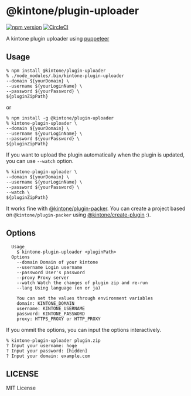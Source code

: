 # @kintone/plugin-uploader

[![npm version](https://badge.fury.io/js/%40kintone%2Fplugin-uploader.svg)](https://badge.fury.io/js/%40kintone%2Fplugin-uploader)
[![CircleCI](https://circleci.com/gh/kintone/plugin-uploader.svg?style=shield)](https://circleci.com/gh/kintone/plugin-uploader)

A kintone plugin uploader using [puppeteer](https://github.com/GoogleChrome/puppeteer)

## Usage

```
% npm install @kintone/plugin-uploader
% ./node_modules/.bin/kintone-plugin-uploader
--domain ${yourDomain} \
--username ${yourLoginName} \
--password ${yourPassword} \
${pluginZipPath}
```

or

```
% npm install -g @kintone/plugin-uploader
% kintone-plugin-uploader \
--domain ${yourDomain} \
--username ${yourLoginName} \
--password ${yourPassword} \
${pluginZipPath}
```

If you want to upload the plugin automatically when the plugin is updated, you can use `--watch` option.

```
% kintone-plugin-uploader \
--domain ${yourDomain} \
--username ${yourLoginName} \
--password ${yourPassword} \
--watch \
${pluginZipPath}
```

It works fine with [@kintone/plugin-packer](https://github.com/kintone/plugin-packer).
You can create a project based on `@kintone/plugin-packer` using [@kintone/create-plugin](https://github.com/kintone/create-plugin) :).

## Options

```
  Usage
    $ kintone-plugin-uploader <pluginPath>
  Options
    --domain Domain of your kintone
    --username Login username
    --password User's password
    --proxy Proxy server
    --watch Watch the changes of plugin zip and re-run
    --lang Using language (en or ja)

    You can set the values through environment variables
    domain: KINTONE_DOMAIN
    username: KINTONE_USERNAME
    password: KINTONE_PASSWORD
    proxy: HTTPS_PROXY or HTTP_PROXY
```

If you ommit the options, you can input the options interactively.

```
% kintone-plugin-uploader plugin.zip
? Input your username: hoge
? Input your password: [hidden]
? Input your domain: example.com
```

## LICENSE

MIT License
